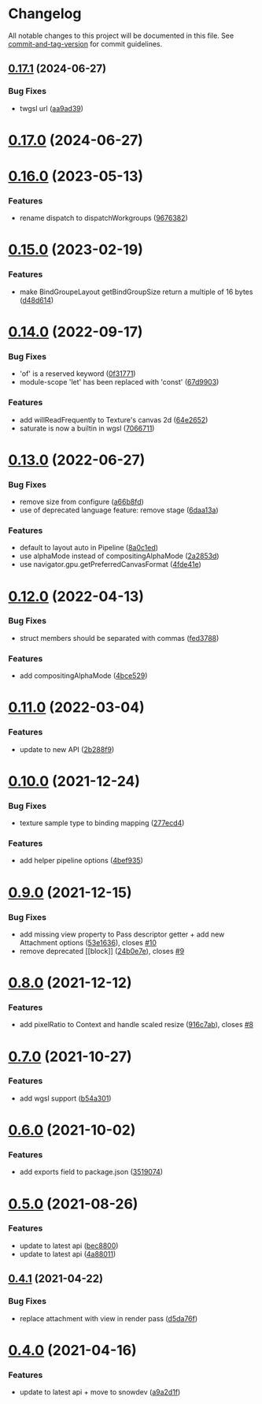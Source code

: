 # Changelog

All notable changes to this project will be documented in this file. See [commit-and-tag-version](https://github.com/absolute-version/commit-and-tag-version) for commit guidelines.

## [0.17.1](https://github.com/dmnsgn/dgel/compare/v0.17.0...v0.17.1) (2024-06-27)


### Bug Fixes

* twgsl url ([aa9ad39](https://github.com/dmnsgn/dgel/commit/aa9ad39bb80e316e3570e5d5f49b5be75f7db09b))



# [0.17.0](https://github.com/dmnsgn/dgel/compare/v0.16.0...v0.17.0) (2024-06-27)



# [0.16.0](https://github.com/dmnsgn/dgel/compare/v0.15.0...v0.16.0) (2023-05-13)


### Features

* rename dispatch to dispatchWorkgroups ([9676382](https://github.com/dmnsgn/dgel/commit/9676382421ae4db2e602f587860bed261c0a7021))



# [0.15.0](https://github.com/dmnsgn/dgel/compare/v0.14.0...v0.15.0) (2023-02-19)


### Features

* make BindGroupeLayout getBindGroupSize return a multiple of 16 bytes ([d48d614](https://github.com/dmnsgn/dgel/commit/d48d6146193fe26f1fe879dc3e3252ed82571b6e))



# [0.14.0](https://github.com/dmnsgn/dgel/compare/v0.13.0...v0.14.0) (2022-09-17)


### Bug Fixes

* 'of' is a reserved keyword ([0f31771](https://github.com/dmnsgn/dgel/commit/0f31771ba8a4f9149c5c32f237138ed8e33b098a))
* module-scope 'let' has been replaced with 'const' ([67d9903](https://github.com/dmnsgn/dgel/commit/67d99032a63fd342c2be940a9a92e56fad49a9c2))


### Features

* add willReadFrequently to Texture's canvas 2d ([64e2652](https://github.com/dmnsgn/dgel/commit/64e2652cb8d6cf5c0f703767b9e48cccc52f7699))
* saturate is now a builtin in wgsl ([7066711](https://github.com/dmnsgn/dgel/commit/70667117c68f48bab9f321e6694fde3d846ab08b))



# [0.13.0](https://github.com/dmnsgn/dgel/compare/v0.12.0...v0.13.0) (2022-06-27)


### Bug Fixes

* remove size from configure ([a66b8fd](https://github.com/dmnsgn/dgel/commit/a66b8fd4a1e7eeeb6988b3f95877f35ea2f472e7))
* use of deprecated language feature: remove stage ([6daa13a](https://github.com/dmnsgn/dgel/commit/6daa13a72215a5cde26aacc3a053727e3c2dcc2a))


### Features

* default to layout auto in Pipeline ([8a0c1ed](https://github.com/dmnsgn/dgel/commit/8a0c1edb8d90088a9777fab3628db737e483e9b9))
* use alphaMode instead of compositingAlphaMode ([2a2853d](https://github.com/dmnsgn/dgel/commit/2a2853d41aa7953a83489d0ba04eea4494400a84))
* use navigator.gpu.getPreferredCanvasFormat ([4fde41e](https://github.com/dmnsgn/dgel/commit/4fde41e9823bd8bb087b82ac8a2d1b194ded8bf1))



# [0.12.0](https://github.com/dmnsgn/dgel/compare/v0.11.0...v0.12.0) (2022-04-13)


### Bug Fixes

* struct members should be separated with commas ([fed3788](https://github.com/dmnsgn/dgel/commit/fed37884b6334b5ce738542bca5f3f66cb303420))


### Features

* add compositingAlphaMode ([4bce529](https://github.com/dmnsgn/dgel/commit/4bce5298c731979b20d05a1fb5c67fc26f7b8a69))



# [0.11.0](https://github.com/dmnsgn/dgel/compare/v0.10.0...v0.11.0) (2022-03-04)


### Features

* update to new API ([2b288f9](https://github.com/dmnsgn/dgel/commit/2b288f9c5375f10925550c8939662b5f71734196))



# [0.10.0](https://github.com/dmnsgn/dgel/compare/v0.9.0...v0.10.0) (2021-12-24)


### Bug Fixes

* texture sample type to binding mapping ([277ecd4](https://github.com/dmnsgn/dgel/commit/277ecd4b210df86250c7e5802cab633321291052))


### Features

* add helper pipeline options ([4bef935](https://github.com/dmnsgn/dgel/commit/4bef9357f43b22bcdb499b17b5d10a3307edab3b))



# [0.9.0](https://github.com/dmnsgn/dgel/compare/v0.8.0...v0.9.0) (2021-12-15)


### Bug Fixes

* add missing view property to Pass descriptor getter + add new Attachment options ([53e1636](https://github.com/dmnsgn/dgel/commit/53e16369690dde403d7c3247b9767b366429635e)), closes [#10](https://github.com/dmnsgn/dgel/issues/10)
* remove deprecated [[block]] ([24b0e7e](https://github.com/dmnsgn/dgel/commit/24b0e7e74807bc2907faea473d7546c84459319b)), closes [#9](https://github.com/dmnsgn/dgel/issues/9)



# [0.8.0](https://github.com/dmnsgn/dgel/compare/v0.7.0...v0.8.0) (2021-12-12)


### Features

* add pixelRatio to Context and handle scaled resize ([916c7ab](https://github.com/dmnsgn/dgel/commit/916c7ab2f91d0a44151a11e7c6fbf932b207a620)), closes [#8](https://github.com/dmnsgn/dgel/issues/8)



# [0.7.0](https://github.com/dmnsgn/dgel/compare/v0.6.0...v0.7.0) (2021-10-27)


### Features

* add wgsl support ([b54a301](https://github.com/dmnsgn/dgel/commit/b54a301fea213db503646bb5f40636f38de2b603))



# [0.6.0](https://github.com/dmnsgn/dgel/compare/v0.5.0...v0.6.0) (2021-10-02)


### Features

* add exports field to package.json ([3519074](https://github.com/dmnsgn/dgel/commit/35190747281d82a43b555a2b484898da94e7ee6b))



# [0.5.0](https://github.com/dmnsgn/dgel/compare/v0.4.1...v0.5.0) (2021-08-26)


### Features

* update to latest api ([bec8800](https://github.com/dmnsgn/dgel/commit/bec8800795747bb90f742b3d33df595d848a61fc))
* update to latest api ([4a88011](https://github.com/dmnsgn/dgel/commit/4a88011141001dafaba27bf3fecb2e35c11a8fe3))



## [0.4.1](https://github.com/dmnsgn/dgel/compare/v0.4.0...v0.4.1) (2021-04-22)


### Bug Fixes

* replace attachment with view in render pass ([d5da76f](https://github.com/dmnsgn/dgel/commit/d5da76ff2de359c07404b94164e479374c635db2))



# [0.4.0](https://github.com/dmnsgn/dgel/compare/v0.3.0...v0.4.0) (2021-04-16)


### Features

* update to latest api + move to snowdev ([a9a2d1f](https://github.com/dmnsgn/dgel/commit/a9a2d1f6bf6d46c87c4a7cf39bde66666f777c88))
